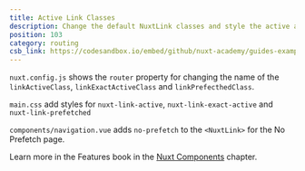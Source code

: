 ```yaml
---
title: Active Link Classes
description: Change the default NuxtLink classes and style the active and exact active classes as well as disable prefetch for a specific link
position: 103
category: routing
csb_link: https://codesandbox.io/embed/github/nuxt-academy/guides-examples/tree/master/03_features/09_components_nuxt-link
---
```


<example-intro></example-intro>

`nuxt.config.js` shows the `router` property for changing the name of the `linkActiveClass`, `linkExactActiveClass` and `linkPrefecthedClass`.

`main.css` add styles for `nuxt-link-active`, `nuxt-link-exact-active` and `nuxt-link-prefetched`

`components/navigation.vue` adds `no-prefetch` to the `<NuxtLink>` for the No Prefetch page.

<base-alert type="next">

Learn more in the Features book in the [Nuxt Components](/docs/2.x/features/nuxt-components#link-classes) chapter.

</base-alert>

<code-sandbox :src="csb_link"></code-sandbox>
